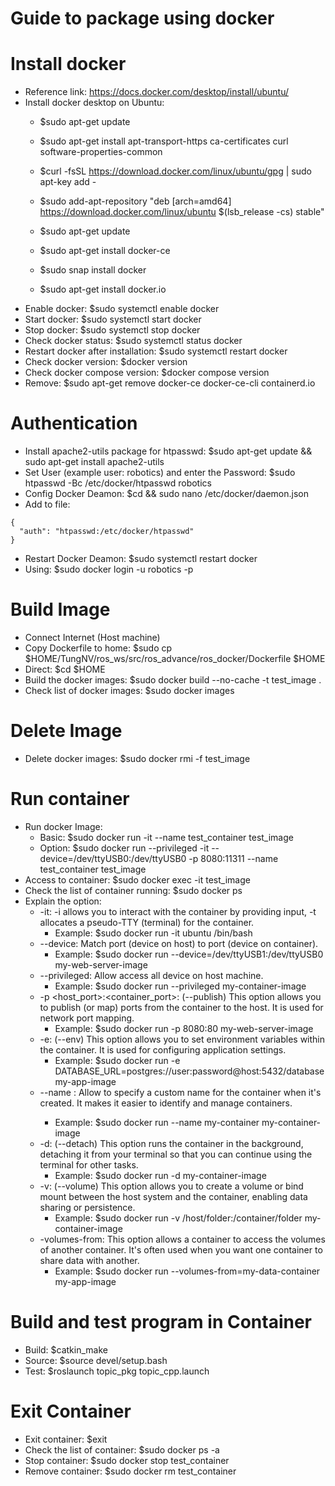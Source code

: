 # Guide to package using docker

# Install docker
- Reference link: https://docs.docker.com/desktop/install/ubuntu/
- Install docker desktop on Ubuntu: 
    + $sudo apt-get update
    + $sudo apt-get install apt-transport-https ca-certificates curl software-properties-common
    + $curl -fsSL https://download.docker.com/linux/ubuntu/gpg | sudo apt-key add -
    + $sudo add-apt-repository "deb [arch=amd64] https://download.docker.com/linux/ubuntu $(lsb_release -cs) stable"
    + $sudo apt-get update
    + $sudo apt-get install docker-ce

    + $sudo snap install docker
    + $sudo apt-get install docker.io
- Enable docker: $sudo systemctl enable docker
- Start docker: $sudo systemctl start docker
- Stop docker: $sudo systemctl stop docker
- Check docker status: $sudo systemctl status docker
- Restart docker after installation: $sudo systemctl restart docker
- Check docker version: $docker version
- Check docker compose version: $docker compose version
- Remove: $sudo apt-get remove docker-ce docker-ce-cli containerd.io

# Authentication
- Install apache2-utils package for htpasswd: $sudo apt-get update && sudo apt-get install apache2-utils
- Set User (example user: robotics) and enter the Password: $sudo htpasswd -Bc /etc/docker/htpasswd robotics
- Config Docker Deamon: $cd && sudo nano /etc/docker/daemon.json
- Add to file:
```
{
  "auth": "htpasswd:/etc/docker/htpasswd"
}
```
- Restart Docker Deamon: $sudo systemctl restart docker
- Using: $sudo docker login -u robotics -p <Password>

# Build Image
- Connect Internet (Host machine)
- Copy Dockerfile to home: $sudo cp $HOME/TungNV/ros_ws/src/ros_advance/ros_docker/Dockerfile $HOME
- Direct: $cd $HOME
- Build the docker images: $sudo docker build --no-cache -t test_image .
- Check list of docker images: $sudo docker images

# Delete Image
- Delete docker images: $sudo docker rmi -f test_image

# Run container
- Run docker Image: 
    + Basic: $sudo docker run -it --name test_container test_image
    + Option: $sudo docker run --privileged -it --device=/dev/ttyUSB0:/dev/ttyUSB0 -p 8080:11311 --name test_container test_image
- Access to container: $sudo docker exec -it test_image <command>
- Check the list of container running: $sudo docker ps
- Explain the option: 
    + -it: -i allows you to interact with the container by providing input, -t allocates a pseudo-TTY (terminal) for the container. 
        + Example: $sudo docker run -it ubuntu /bin/bash
    + --device: Match port (device on host) to port (device on container). 
        + Example: $sudo docker run --device=/dev/ttyUSB1:/dev/ttyUSB0 my-web-server-image
    + --privileged: Allow access all device on host machine. 
        + Example: $sudo docker run --privileged my-container-image
    + -p <host_port>:<container_port>: (--publish) This option allows you to publish (or map) ports from the container to the host. It is used for network port mapping.
        + Example: $sudo docker run -p 8080:80 my-web-server-image
    + -e: (--env) This option allows you to set environment variables within the container. It is used for configuring application settings. 
        + Example: $sudo docker run -e DATABASE_URL=postgres://user:password@host:5432/database my-app-image
    + --name <name>: Allow to specify a custom name for the container when it's created. It makes it easier to identify and manage containers. 
        + Example: $sudo docker run --name my-container my-container-image
    + -d: (--detach) This option runs the container in the background, detaching it from your terminal so that you can continue using the terminal for other tasks.
        + Example: $sudo docker run -d my-container-image
    + -v: (--volume) This option allows you to create a volume or bind mount between the host system and the container, enabling data sharing or persistence.
        + Example: $sudo docker run -v /host/folder:/container/folder my-container-image
    + -volumes-from: This option allows a container to access the volumes of another container. It's often used when you want one container to share data with another.
        + Example: $sudo docker run --volumes-from=my-data-container my-app-image

# Build and test program in Container
- Build: $catkin_make
- Source: $source devel/setup.bash
- Test: $roslaunch topic_pkg topic_cpp.launch

# Exit Container
- Exit container: $exit
- Check the list of container: $sudo docker ps -a
- Stop container: $sudo docker stop test_container
- Remove container: $sudo docker rm test_container
